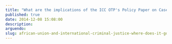 ```yaml
---
title: "What are the implications of the ICC OTP's Policy Paper on Case Selection and Prioritisation (2016)?"
published: true
date: 2014-12-08 15:08:00
description:
arguendo:
slug: african-union-and-international-criminal-justice-where-does-it-go-from-here
---
```



